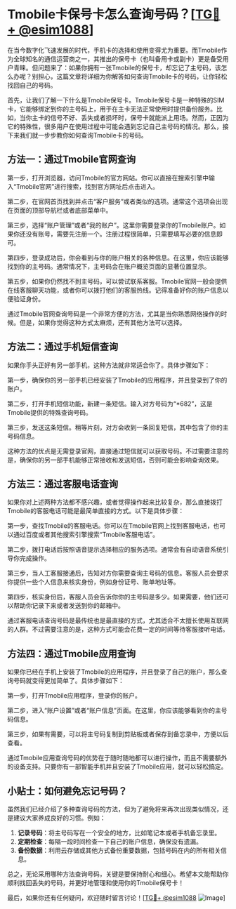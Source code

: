 # Tmobile卡保号卡怎么查询号码？[[TG💪+ @esim1088](https://t.me/s/esim1088)]

在当今数字化飞速发展的时代，手机卡的选择和使用变得尤为重要。而Tmobile作为全球知名的通信运营商之一，其推出的保号卡（也叫备用卡或副卡）更是备受用户青睐。但问题来了：如果你拥有一张Tmobile的保号卡，却忘记了主号码，该怎么办呢？别担心，这篇文章将详细为你解答如何查询Tmobile卡的号码，让你轻松找回自己的号码。

首先，让我们了解一下什么是Tmobile保号卡。Tmobile保号卡是一种特殊的SIM卡，它能够绑定到你的主号码上，用于在主卡无法正常使用时提供备份服务。比如，当你主卡的信号不好、丢失或者损坏时，保号卡就能派上用场。然而，正因为它的特殊性，很多用户在使用过程中可能会遇到忘记自己主号码的情况。那么，接下来我们就一步步教你如何查询Tmobile卡的号码。

## 方法一：通过Tmobile官网查询

第一步，打开浏览器，访问Tmobile的官方网站。你可以直接在搜索引擎中输入“Tmobile官网”进行搜索，找到官方网址后点击进入。

第二步，在官网首页找到并点击“客户服务”或者类似的选项。通常这个选项会出现在页面的顶部导航栏或者底部菜单中。

第三步，选择“账户管理”或者“我的账户”。这里你需要登录你的Tmobile账户。如果你还没有账号，需要先注册一个。注册过程很简单，只需要填写必要的信息即可。

第四步，登录成功后，你会看到与你的账户相关的各种信息。在这里，你应该能够找到你的主号码。通常情况下，主号码会在账户概览页面的显著位置显示。

第五步，如果你仍然找不到主号码，可以尝试联系客服。Tmobile官网一般会提供在线客服聊天功能，或者你可以拨打他们的客服热线。记得准备好你的账户信息以便验证身份。

通过Tmobile官网查询号码是一个非常方便的方法，尤其是当你熟悉网络操作的时候。但是，如果你觉得这种方式太麻烦，还有其他方法可以选择。

## 方法二：通过手机短信查询

如果你手头正好有另一部手机，这种方法就非常适合你了。具体步骤如下：

第一步，确保你的另一部手机已经安装了Tmobile的应用程序，并且登录到了你的账户。

第二步，打开手机短信功能，新建一条短信。输入对方号码为“*682”，这是Tmobile提供的特殊查询号码。

第三步，发送这条短信。稍等片刻，对方会收到一条回复短信，其中包含了你的主号码信息。

这种方法的优点是无需登录官网，直接通过短信就可以获取号码。不过需要注意的是，确保你的另一部手机能够正常接收和发送短信，否则可能会影响查询效果。

## 方法三：通过客服电话查询

如果你对上述两种方法都不感兴趣，或者觉得操作起来比较复杂，那么直接拨打Tmobile的客服电话可能是最简单直接的方式。以下是具体步骤：

第一步，查找Tmobile的客服电话。你可以在Tmobile官网上找到客服电话，也可以通过百度或者其他搜索引擎搜索“Tmobile客服电话”。

第二步，拨打电话后按照语音提示选择相应的服务选项。通常会有自动语音系统引导你完成操作。

第三步，当人工客服接通后，告知对方你需要查询主号码的信息。客服人员会要求你提供一些个人信息来核实身份，例如身份证号、账单地址等。

第四步，核实身份后，客服人员会告诉你你的主号码是多少。如果需要，他们还可以帮助你记录下来或者发送到你的邮箱中。

通过客服电话查询号码是最传统也是最直接的方式，尤其适合不太擅长使用互联网的人群。不过需要注意的是，这种方式可能会花费一定的时间等待客服接听电话。

## 方法四：通过Tmobile应用查询

如果你已经在手机上安装了Tmobile的应用程序，并且登录了自己的账户，那么查询号码就变得更加简单了。具体步骤如下：

第一步，打开Tmobile应用程序，登录你的账户。

第二步，进入“账户设置”或者“账户信息”页面。在这里，你应该能够看到你的主号码信息。

第三步，如果有需要，可以将主号码复制到剪贴板或者保存到备忘录中，方便以后查看。

通过Tmobile应用查询号码的优势在于随时随地都可以进行操作，而且不需要额外的设备支持。只要你有一部智能手机并且安装了Tmobile应用，就可以轻松搞定。

## 小贴士：如何避免忘记号码？

虽然我们已经介绍了多种查询号码的方法，但为了避免将来再次出现类似情况，还是建议大家养成良好的习惯。例如：

1. **记录号码**：将主号码写在一个安全的地方，比如笔记本或者手机备忘录里。
2. **定期检查**：每隔一段时间检查一下自己的账户信息，确保没有遗漏。
3. **备份数据**：利用云存储或其他方式备份重要数据，包括号码在内的所有相关信息。

总之，无论采用哪种方法查询号码，关键是要保持耐心和细心。希望本文能帮助你顺利找回丢失的号码，并更好地管理和使用你的Tmobile保号卡！

最后，如果你还有任何疑问，欢迎随时留言讨论！[[TG💪+ @esim1088](https://t.me/s/esim1088) ![Image](https://i.postimg.cc/4NQfJmqS/Snipaste-2025-05-13-00-14-12.png)]